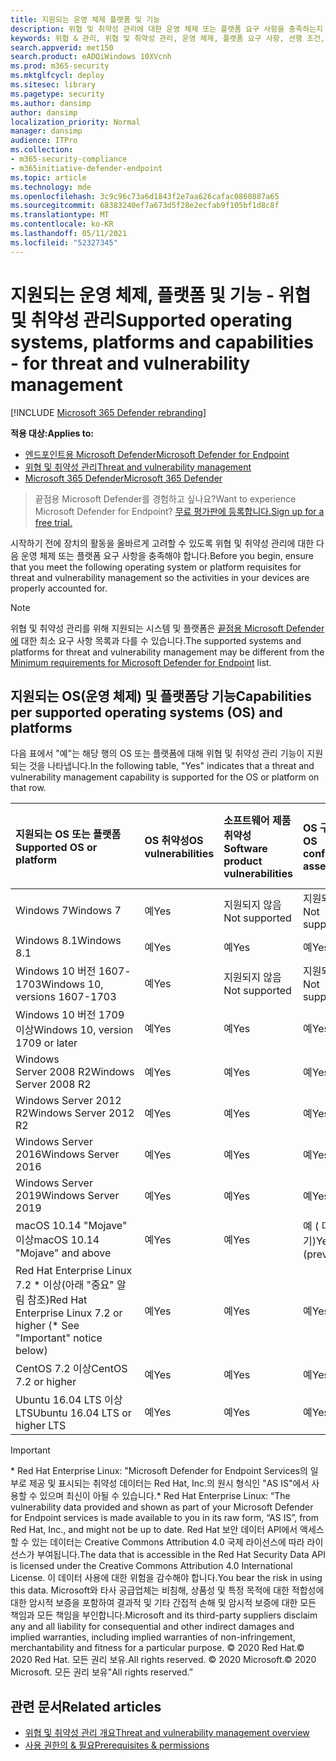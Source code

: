 ```yaml
---
title: 지원되는 운영 체제 플랫폼 및 기능
description: 위협 및 취약성 관리에 대한 운영 체제 또는 플랫폼 요구 사항을 충족하는지 확인하여 모든 장치의 활동을 올바르게 고려해야 합니다.
keywords: 위협 & 관리, 위협 및 취약성 관리, 운영 체제, 플랫폼 요구 사항, 선행 조건, Endpoint-tvm 지원 os용 Microsoft Defender, Endpoint-tvm용 Microsoft Defender, 지원되는 운영 체제, 지원되는 플랫폼, linux 지원, mac 지원
search.appverid: met150
search.product: eADQiWindows 10XVcnh
ms.prod: m365-security
ms.mktglfcycl: deploy
ms.sitesec: library
ms.pagetype: security
ms.author: dansimp
author: dansimp
localization_priority: Normal
manager: dansimp
audience: ITPro
ms.collection:
- m365-security-compliance
- m365initiative-defender-endpoint
ms.topic: article
ms.technology: mde
ms.openlocfilehash: 3c9c96c73a6d1843f2e7aa626cafac0860887a65
ms.sourcegitcommit: 68383240ef7a673d5f28e2ecfab9f105bf1d8c8f
ms.translationtype: MT
ms.contentlocale: ko-KR
ms.lasthandoff: 05/11/2021
ms.locfileid: "52327345"
---
```

# <a name="supported-operating-systems-platforms-and-capabilities---for-threat-and-vulnerability-management"></a><span data-ttu-id="ab062-104">지원되는 운영 체제, 플랫폼 및 기능 - 위협 및 취약성 관리</span><span class="sxs-lookup"><span data-stu-id="ab062-104">Supported operating systems, platforms and capabilities - for threat and vulnerability management</span></span>

[!INCLUDE [Microsoft 365 Defender rebranding](../../includes/microsoft-defender.md)]

<span data-ttu-id="ab062-105">**적용 대상:**</span><span class="sxs-lookup"><span data-stu-id="ab062-105">**Applies to:**</span></span>

- [<span data-ttu-id="ab062-106">엔드포인트용 Microsoft Defender</span><span class="sxs-lookup"><span data-stu-id="ab062-106">Microsoft Defender for Endpoint</span></span>](https://go.microsoft.com/fwlink/?linkid=2154037)
- [<span data-ttu-id="ab062-107">위협 및 취약성 관리</span><span class="sxs-lookup"><span data-stu-id="ab062-107">Threat and vulnerability management</span></span>](next-gen-threat-and-vuln-mgt.md)
- [<span data-ttu-id="ab062-108">Microsoft 365 Defender</span><span class="sxs-lookup"><span data-stu-id="ab062-108">Microsoft 365 Defender</span></span>](https://go.microsoft.com/fwlink/?linkid=2118804)

><span data-ttu-id="ab062-109">끝점용 Microsoft Defender를 경험하고 싶나요?</span><span class="sxs-lookup"><span data-stu-id="ab062-109">Want to experience Microsoft Defender for Endpoint?</span></span> [<span data-ttu-id="ab062-110">무료 평가판에 등록합니다.</span><span class="sxs-lookup"><span data-stu-id="ab062-110">Sign up for a free trial.</span></span>](https://www.microsoft.com/microsoft-365/windows/microsoft-defender-atp?ocid=docs-wdatp-portaloverview-abovefoldlink)

<span data-ttu-id="ab062-111">시작하기 전에 장치의 활동을 올바르게 고려할 수 있도록 위협 및 취약성 관리에 대한 다음 운영 체제 또는 플랫폼 요구 사항을 충족해야 합니다.</span><span class="sxs-lookup"><span data-stu-id="ab062-111">Before you begin, ensure that you meet the following operating system or platform requisites for threat and vulnerability management so the activities in your devices are properly accounted for.</span></span>

>[!NOTE]
><span data-ttu-id="ab062-112">위협 및 취약성 관리를 위해 지원되는 시스템 및 플랫폼은 [끝점용 Microsoft Defender에](minimum-requirements.md) 대한 최소 요구 사항 목록과 다를 수 있습니다.</span><span class="sxs-lookup"><span data-stu-id="ab062-112">The supported systems and platforms for threat and vulnerability management may be different from the [Minimum requirements for Microsoft Defender for Endpoint](minimum-requirements.md) list.</span></span>

## <a name="capabilities-per-supported-operating-systems-os-and-platforms"></a><span data-ttu-id="ab062-113">지원되는 OS(운영 체제) 및 플랫폼당 기능</span><span class="sxs-lookup"><span data-stu-id="ab062-113">Capabilities per supported operating systems (OS) and platforms</span></span>

<span data-ttu-id="ab062-114">다음 표에서 "예"는 해당 행의 OS 또는 플랫폼에 대해 위협 및 취약성 관리 기능이 지원되는 것을 나타냅니다.</span><span class="sxs-lookup"><span data-stu-id="ab062-114">In the following table, "Yes" indicates that a threat and vulnerability management capability is supported for the OS or platform on that row.</span></span>

<span data-ttu-id="ab062-115">지원되는 OS 또는 플랫폼</span><span class="sxs-lookup"><span data-stu-id="ab062-115">Supported OS or platform</span></span> | <span data-ttu-id="ab062-116">OS 취약성</span><span class="sxs-lookup"><span data-stu-id="ab062-116">OS vulnerabilities</span></span> | <span data-ttu-id="ab062-117">소프트웨어 제품 취약성</span><span class="sxs-lookup"><span data-stu-id="ab062-117">Software product vulnerabilities</span></span> | <span data-ttu-id="ab062-118">OS 구성 평가</span><span class="sxs-lookup"><span data-stu-id="ab062-118">OS configuration assessment</span></span> | <span data-ttu-id="ab062-119">보안 제어 구성 평가</span><span class="sxs-lookup"><span data-stu-id="ab062-119">Security controls configuration assessment</span></span> | <span data-ttu-id="ab062-120">소프트웨어 제품 구성 평가</span><span class="sxs-lookup"><span data-stu-id="ab062-120">Software product configuration assessment</span></span>
:---|:---|:---|:---|:---|:---
<span data-ttu-id="ab062-121">Windows 7</span><span class="sxs-lookup"><span data-stu-id="ab062-121">Windows 7</span></span> | <span data-ttu-id="ab062-122">예</span><span class="sxs-lookup"><span data-stu-id="ab062-122">Yes</span></span> | <span data-ttu-id="ab062-123">지원되지 않음</span><span class="sxs-lookup"><span data-stu-id="ab062-123">Not supported</span></span> | <span data-ttu-id="ab062-124">지원되지 않음</span><span class="sxs-lookup"><span data-stu-id="ab062-124">Not supported</span></span> | <span data-ttu-id="ab062-125">지원되지 않음</span><span class="sxs-lookup"><span data-stu-id="ab062-125">Not supported</span></span> | <span data-ttu-id="ab062-126">지원되지 않음</span><span class="sxs-lookup"><span data-stu-id="ab062-126">Not supported</span></span>
<span data-ttu-id="ab062-127">Windows 8.1</span><span class="sxs-lookup"><span data-stu-id="ab062-127">Windows 8.1</span></span> | <span data-ttu-id="ab062-128">예</span><span class="sxs-lookup"><span data-stu-id="ab062-128">Yes</span></span> | <span data-ttu-id="ab062-129">예</span><span class="sxs-lookup"><span data-stu-id="ab062-129">Yes</span></span> | <span data-ttu-id="ab062-130">예</span><span class="sxs-lookup"><span data-stu-id="ab062-130">Yes</span></span> | <span data-ttu-id="ab062-131">예</span><span class="sxs-lookup"><span data-stu-id="ab062-131">Yes</span></span>| <span data-ttu-id="ab062-132">예</span><span class="sxs-lookup"><span data-stu-id="ab062-132">Yes</span></span>
<span data-ttu-id="ab062-133">Windows 10 버전 1607-1703</span><span class="sxs-lookup"><span data-stu-id="ab062-133">Windows 10, versions 1607-1703</span></span> | <span data-ttu-id="ab062-134">예</span><span class="sxs-lookup"><span data-stu-id="ab062-134">Yes</span></span>  | <span data-ttu-id="ab062-135">지원되지 않음</span><span class="sxs-lookup"><span data-stu-id="ab062-135">Not supported</span></span> | <span data-ttu-id="ab062-136">지원되지 않음</span><span class="sxs-lookup"><span data-stu-id="ab062-136">Not supported</span></span> | <span data-ttu-id="ab062-137">지원되지 않음</span><span class="sxs-lookup"><span data-stu-id="ab062-137">Not supported</span></span> | <span data-ttu-id="ab062-138">지원되지 않음</span><span class="sxs-lookup"><span data-stu-id="ab062-138">Not supported</span></span>
<span data-ttu-id="ab062-139">Windows 10 버전 1709 이상</span><span class="sxs-lookup"><span data-stu-id="ab062-139">Windows 10, version 1709 or later</span></span> | <span data-ttu-id="ab062-140">예</span><span class="sxs-lookup"><span data-stu-id="ab062-140">Yes</span></span> | <span data-ttu-id="ab062-141">예</span><span class="sxs-lookup"><span data-stu-id="ab062-141">Yes</span></span> | <span data-ttu-id="ab062-142">예</span><span class="sxs-lookup"><span data-stu-id="ab062-142">Yes</span></span> | <span data-ttu-id="ab062-143">예</span><span class="sxs-lookup"><span data-stu-id="ab062-143">Yes</span></span> | <span data-ttu-id="ab062-144">예</span><span class="sxs-lookup"><span data-stu-id="ab062-144">Yes</span></span>
<span data-ttu-id="ab062-145">Windows Server 2008 R2</span><span class="sxs-lookup"><span data-stu-id="ab062-145">Windows Server 2008 R2</span></span> | <span data-ttu-id="ab062-146">예</span><span class="sxs-lookup"><span data-stu-id="ab062-146">Yes</span></span> | <span data-ttu-id="ab062-147">예</span><span class="sxs-lookup"><span data-stu-id="ab062-147">Yes</span></span> | <span data-ttu-id="ab062-148">예</span><span class="sxs-lookup"><span data-stu-id="ab062-148">Yes</span></span> | <span data-ttu-id="ab062-149">예</span><span class="sxs-lookup"><span data-stu-id="ab062-149">Yes</span></span> | <span data-ttu-id="ab062-150">예</span><span class="sxs-lookup"><span data-stu-id="ab062-150">Yes</span></span>
<span data-ttu-id="ab062-151">Windows Server 2012 R2</span><span class="sxs-lookup"><span data-stu-id="ab062-151">Windows Server 2012 R2</span></span> | <span data-ttu-id="ab062-152">예</span><span class="sxs-lookup"><span data-stu-id="ab062-152">Yes</span></span> | <span data-ttu-id="ab062-153">예</span><span class="sxs-lookup"><span data-stu-id="ab062-153">Yes</span></span> | <span data-ttu-id="ab062-154">예</span><span class="sxs-lookup"><span data-stu-id="ab062-154">Yes</span></span> | <span data-ttu-id="ab062-155">예</span><span class="sxs-lookup"><span data-stu-id="ab062-155">Yes</span></span> | <span data-ttu-id="ab062-156">예</span><span class="sxs-lookup"><span data-stu-id="ab062-156">Yes</span></span>
<span data-ttu-id="ab062-157">Windows Server 2016</span><span class="sxs-lookup"><span data-stu-id="ab062-157">Windows Server 2016</span></span> | <span data-ttu-id="ab062-158">예</span><span class="sxs-lookup"><span data-stu-id="ab062-158">Yes</span></span> | <span data-ttu-id="ab062-159">예</span><span class="sxs-lookup"><span data-stu-id="ab062-159">Yes</span></span> | <span data-ttu-id="ab062-160">예</span><span class="sxs-lookup"><span data-stu-id="ab062-160">Yes</span></span> | <span data-ttu-id="ab062-161">예</span><span class="sxs-lookup"><span data-stu-id="ab062-161">Yes</span></span> | <span data-ttu-id="ab062-162">예</span><span class="sxs-lookup"><span data-stu-id="ab062-162">Yes</span></span>
<span data-ttu-id="ab062-163">Windows Server 2019</span><span class="sxs-lookup"><span data-stu-id="ab062-163">Windows Server 2019</span></span> | <span data-ttu-id="ab062-164">예</span><span class="sxs-lookup"><span data-stu-id="ab062-164">Yes</span></span> | <span data-ttu-id="ab062-165">예</span><span class="sxs-lookup"><span data-stu-id="ab062-165">Yes</span></span> | <span data-ttu-id="ab062-166">예</span><span class="sxs-lookup"><span data-stu-id="ab062-166">Yes</span></span> | <span data-ttu-id="ab062-167">예</span><span class="sxs-lookup"><span data-stu-id="ab062-167">Yes</span></span> | <span data-ttu-id="ab062-168">예</span><span class="sxs-lookup"><span data-stu-id="ab062-168">Yes</span></span>
<span data-ttu-id="ab062-169">macOS 10.14 "Mojave" 이상</span><span class="sxs-lookup"><span data-stu-id="ab062-169">macOS 10.14 "Mojave" and above</span></span> | <span data-ttu-id="ab062-170">예</span><span class="sxs-lookup"><span data-stu-id="ab062-170">Yes</span></span> | <span data-ttu-id="ab062-171">예</span><span class="sxs-lookup"><span data-stu-id="ab062-171">Yes</span></span> | <span data-ttu-id="ab062-172">예 \( 미리 보기\)</span><span class="sxs-lookup"><span data-stu-id="ab062-172">Yes \(preview\)</span></span> | <span data-ttu-id="ab062-173">예 \( 미리 보기\)</span><span class="sxs-lookup"><span data-stu-id="ab062-173">Yes \(preview\)</span></span> | <span data-ttu-id="ab062-174">예 \( 미리 보기\)</span><span class="sxs-lookup"><span data-stu-id="ab062-174">Yes \(preview\)</span></span>
<span data-ttu-id="ab062-175">Red Hat Enterprise Linux 7.2 \* 이상(아래 "중요" 알림 참조)</span><span class="sxs-lookup"><span data-stu-id="ab062-175">Red Hat Enterprise Linux 7.2 or higher (\* See "Important" notice below)</span></span> | <span data-ttu-id="ab062-176">예</span><span class="sxs-lookup"><span data-stu-id="ab062-176">Yes</span></span> | <span data-ttu-id="ab062-177">예</span><span class="sxs-lookup"><span data-stu-id="ab062-177">Yes</span></span> | <span data-ttu-id="ab062-178">예</span><span class="sxs-lookup"><span data-stu-id="ab062-178">Yes</span></span> | <span data-ttu-id="ab062-179">예</span><span class="sxs-lookup"><span data-stu-id="ab062-179">Yes</span></span> | <span data-ttu-id="ab062-180">예</span><span class="sxs-lookup"><span data-stu-id="ab062-180">Yes</span></span>
<span data-ttu-id="ab062-181">CentOS 7.2 이상</span><span class="sxs-lookup"><span data-stu-id="ab062-181">CentOS 7.2 or higher</span></span> | <span data-ttu-id="ab062-182">예</span><span class="sxs-lookup"><span data-stu-id="ab062-182">Yes</span></span> | <span data-ttu-id="ab062-183">예</span><span class="sxs-lookup"><span data-stu-id="ab062-183">Yes</span></span> | <span data-ttu-id="ab062-184">예</span><span class="sxs-lookup"><span data-stu-id="ab062-184">Yes</span></span> | <span data-ttu-id="ab062-185">예</span><span class="sxs-lookup"><span data-stu-id="ab062-185">Yes</span></span> | <span data-ttu-id="ab062-186">예</span><span class="sxs-lookup"><span data-stu-id="ab062-186">Yes</span></span>
<span data-ttu-id="ab062-187">Ubuntu 16.04 LTS 이상 LTS</span><span class="sxs-lookup"><span data-stu-id="ab062-187">Ubuntu 16.04 LTS or higher LTS</span></span> | <span data-ttu-id="ab062-188">예</span><span class="sxs-lookup"><span data-stu-id="ab062-188">Yes</span></span> | <span data-ttu-id="ab062-189">예</span><span class="sxs-lookup"><span data-stu-id="ab062-189">Yes</span></span> | <span data-ttu-id="ab062-190">예</span><span class="sxs-lookup"><span data-stu-id="ab062-190">Yes</span></span> | <span data-ttu-id="ab062-191">예</span><span class="sxs-lookup"><span data-stu-id="ab062-191">Yes</span></span> | <span data-ttu-id="ab062-192">예</span><span class="sxs-lookup"><span data-stu-id="ab062-192">Yes</span></span>

>[!IMPORTANT]
> <span data-ttu-id="ab062-193">\* Red Hat Enterprise Linux: "Microsoft Defender for Endpoint Services의 일부로 제공 및 표시되는 취약성 데이터는 Red Hat, Inc.의 원시 형식인 "AS IS"에서 사용할 수 있으며 최신이 아될 수 있습니다.</span><span class="sxs-lookup"><span data-stu-id="ab062-193">\* Red Hat Enterprise Linux: “The vulnerability data provided and shown as part of your Microsoft Defender for Endpoint services is made available to you in its raw form, “AS IS”, from Red Hat, Inc., and might not be up to date.</span></span> <span data-ttu-id="ab062-194">Red Hat 보안 데이터 API에서 액세스할 수 있는 데이터는 Creative Commons Attribution 4.0 국제 라이선스에 따라 라이선스가 부여됩니다.</span><span class="sxs-lookup"><span data-stu-id="ab062-194">The data that is accessible in the Red Hat Security Data API is licensed under the Creative Commons Attribution 4.0 International License.</span></span> <span data-ttu-id="ab062-195">이 데이터 사용에 대한 위험을 감수해야 합니다.</span><span class="sxs-lookup"><span data-stu-id="ab062-195">You bear the risk in using this data.</span></span> <span data-ttu-id="ab062-196">Microsoft와 타사 공급업체는 비침해, 상품성 및 특정 목적에 대한 적합성에 대한 암시적 보증을 포함하여 결과적 및 기타 간접적 손해 및 암시적 보증에 대한 모든 책임과 모든 책임을 부인합니다.</span><span class="sxs-lookup"><span data-stu-id="ab062-196">Microsoft and its third-party suppliers disclaim any and all liability for consequential and other indirect damages and implied warranties, including implied warranties of non-infringement, merchantability and fitness for a particular purpose.</span></span> <span data-ttu-id="ab062-197">© 2020 Red Hat.</span><span class="sxs-lookup"><span data-stu-id="ab062-197">© 2020 Red Hat.</span></span> <span data-ttu-id="ab062-198">모든 권리 보유.</span><span class="sxs-lookup"><span data-stu-id="ab062-198">All rights reserved.</span></span> <span data-ttu-id="ab062-199">© 2020 Microsoft.</span><span class="sxs-lookup"><span data-stu-id="ab062-199">© 2020 Microsoft.</span></span> <span data-ttu-id="ab062-200">모든 권리 보유"</span><span class="sxs-lookup"><span data-stu-id="ab062-200">All rights reserved.”</span></span>

## <a name="related-articles"></a><span data-ttu-id="ab062-201">관련 문서</span><span class="sxs-lookup"><span data-stu-id="ab062-201">Related articles</span></span>

- [<span data-ttu-id="ab062-202">위협 및 취약성 관리 개요</span><span class="sxs-lookup"><span data-stu-id="ab062-202">Threat and vulnerability management overview</span></span>](next-gen-threat-and-vuln-mgt.md)
- [<span data-ttu-id="ab062-203">사용 권한의 & 필요</span><span class="sxs-lookup"><span data-stu-id="ab062-203">Prerequisites & permissions</span></span>](tvm-prerequisites.md)
